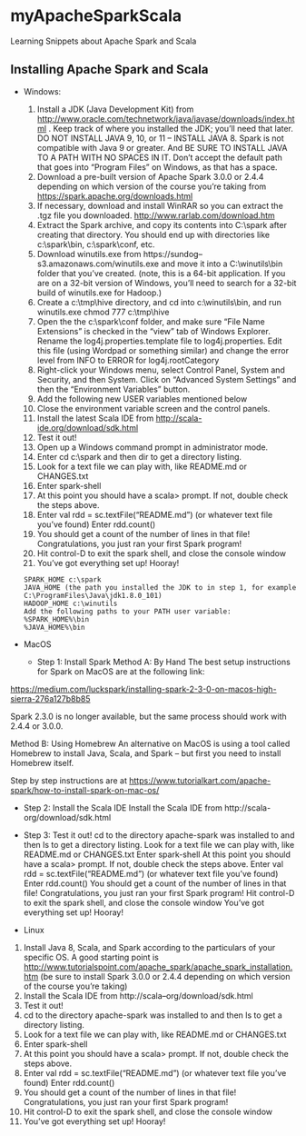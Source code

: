 # myApacheSparkScala
Learning Snippets about Apache Spark and Scala


## Installing Apache Spark and Scala
- Windows:
  1. Install a JDK (Java Development Kit) from http://www.oracle.com/technetwork/java/javase/downloads/index.html . Keep track of where you installed the JDK; you’ll need that later. DO NOT INSTALL JAVA 9, 10, or 11 – INSTALL JAVA 8. Spark is not compatible with Java 9 or greater. And BE SURE TO INSTALL JAVA TO A PATH WITH NO SPACES IN IT. Don’t accept the default path that goes into “Program Files” on Windows, as that has a space.
  1. Download a pre-built version of Apache Spark 3.0.0 or 2.4.4 depending on which version of the course you’re taking  from https://spark.apache.org/downloads.html
  1. If necessary, download and install WinRAR so you can extract the .tgz file you downloaded. http://www.rarlab.com/download.htm
  1. Extract the Spark archive, and copy its contents into C:\spark after creating that directory. You should end up with directories like c:\spark\bin, c:\spark\conf, etc.
  1. Download winutils.exe from https://sundog–s3.amazonaws.com/winutils.exe and move it into a C:\winutils\bin folder that you’ve created. (note, this is a 64-bit application. If you are on a 32-bit version of Windows, you’ll need to search for a 32-bit build of winutils.exe for Hadoop.)
  1. Create a c:\tmp\hive directory, and cd into c:\winutils\bin, and run winutils.exe chmod 777 c:\tmp\hive
  1. Open the the c:\spark\conf folder, and make sure “File Name Extensions” is checked in the “view” tab of Windows Explorer. Rename the log4j.properties.template file to log4j.properties. Edit this file (using Wordpad or something similar) and change the error level from INFO to ERROR for log4j.rootCategory
  1. Right-click your Windows menu, select Control Panel, System and Security, and then System. Click on “Advanced System Settings” and then the “Environment Variables” button.
  1. Add the following new USER variables mentioned below
  1. Close the environment variable screen and the control panels.
  1. Install the latest Scala IDE from http://scala-ide.org/download/sdk.html
  1. Test it out!
  1. Open up a Windows command prompt in administrator mode.
  1. Enter cd c:\spark and then dir to get a directory listing.
  1. Look for a text file we can play with, like README.md or CHANGES.txt
  1. Enter spark-shell
  1. At this point you should have a scala> prompt. If not, double check the steps above.
  1. Enter val rdd = sc.textFile(“README.md”) (or whatever text file you’ve found) Enter rdd.count()
  1. You should get a count of the number of lines in that file! Congratulations, you just ran your first Spark program!
  1. Hit control-D to exit the spark shell, and close the console window
  1. You’ve got everything set up! Hooray!

    ```
    SPARK_HOME c:\spark
    JAVA_HOME (the path you installed the JDK to in step 1, for example C:\ProgramFiles\Java\jdk1.8.0_101)
    HADOOP_HOME c:\winutils
    Add the following paths to your PATH user variable:
    %SPARK_HOME%\bin
    %JAVA_HOME%\bin
    ```


- MacOS
  + Step 1: Install Spark
Method A: By Hand
The best setup instructions for Spark on MacOS are at the following link:

https://medium.com/luckspark/installing-spark-2-3-0-on-macos-high-sierra-276a127b8b85

Spark 2.3.0 is no longer available, but the same process should work with 2.4.4 or 3.0.0.

Method B: Using Homebrew
An alternative on MacOS is using a tool called Homebrew to install Java, Scala, and Spark – but first you need to install Homebrew itself.

Step by step instructions are at https://www.tutorialkart.com/apache-spark/how-to-install-spark-on-mac-os/

   + Step 2: Install the Scala IDE
Install the Scala IDE from http://scala-org/download/sdk.html

   + Step 3: Test it out!
cd to the directory apache-spark was installed to and then ls to get a directory listing.
Look for a text file we can play with, like README.md or CHANGES.txt
Enter spark-shell
At this point you should have a scala> prompt. If not, double check the steps above.
Enter val rdd = sc.textFile(“README.md”) (or whatever text file you’ve found) Enter rdd.count()
You should get a count of the number of lines in that file! Congratulations, you just ran your first Spark program!
Hit control-D to exit the spark shell, and close the console window
You’ve got everything set up! Hooray!

- Linux
1. Install Java 8, Scala, and Spark according to the particulars of your specific OS. A good starting point is http://www.tutorialspoint.com/apache_spark/apache_spark_installation.htm (be sure to install Spark 3.0.0 or 2.4.4 depending on which version of the course you’re taking)
1. Install the Scala IDE from http://scala–org/download/sdk.html
1. Test it out!
1. cd to the directory apache-spark was installed to and then ls to get a directory listing.
1. Look for a text file we can play with, like README.md or CHANGES.txt
1. Enter spark-shell
1. At this point you should have a scala> prompt. If not, double check the steps above.
1. Enter val rdd = sc.textFile(“README.md”) (or whatever text file you’ve found) Enter rdd.count()
1. You should get a count of the number of lines in that file! Congratulations, you just ran your first Spark program!
1. Hit control-D to exit the spark shell, and close the console window
1. You’ve got everything set up! Hooray!

